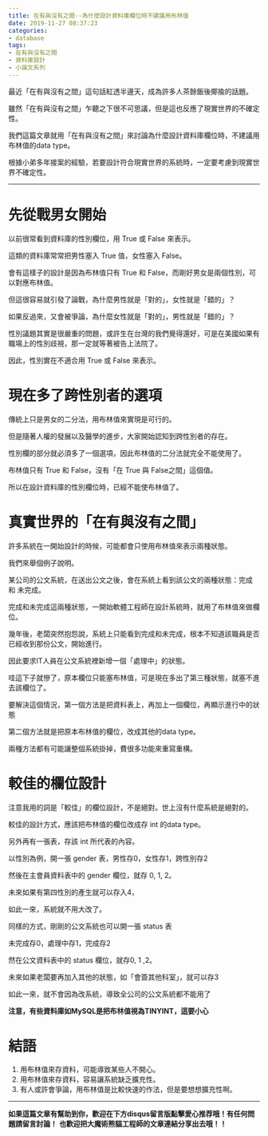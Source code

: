 ```yaml
---
title: 在有與沒有之間--為什麼設計資料庫欄位時不建議用布林值
date: 2019-11-27 08:37:23
categories:
- database
tags:
- 在有與沒有之間
- 資料庫設計
- 小論文系列
---
```


最近「在有與沒有之間」這句話紅透半邊天，成為許多人茶餘飯後揶揄的話題。

雖然「在有與沒有之間」乍聽之下很不可思議，但是這也反應了現實世界的不確定性。

我們這篇文章就用「在有與沒有之間」來討論為什麼設計資料庫欄位時，不建議用布林值的data type。

<!-- more -->

根據小弟多年接案的經驗，若要設計符合現實世界的系統時，一定要考慮到現實世界不確定性。

---

# 先從戰男女開始

以前很常看到資料庫的性別欄位，用 True 或 False 來表示。

這類的資料庫常常把男性塞入 True 值，女性塞入 False。

會有這樣子的設計是因為布林值只有 True 和 False，而剛好男女是兩個性別，可以對應布林值。 


但這很容易就引發了論戰，為什麼男性就是「對的」，女性就是「錯的」？

如果反過來，又會被爭論，為什麼女性就是「對的」，男性就是「錯的」？

性別議題其實是很嚴重的問題，或許生在台灣的我們覺得還好，可是在美國如果有職場上的性別歧視，那一定就等著被告上法院了。

因此，性別實在不適合用 True 或 False 來表示。


# 現在多了跨性別者的選項

傳統上只是男女的二分法，用布林值來實現是可行的。

但是隨著人權的發展以及醫學的進步，大家開始認知到跨性別者的存在。

性別欄的部分就必須多了一個選項，因此布林值的二分法就完全不能使用了。

布林值只有 True 和 False，沒有「在 True 與 False之間」這個值。

所以在設計資料庫的性別欄位時，已經不能使布林值了。


# 真實世界的「在有與沒有之間」

許多系統在一開始設計的時候，可能都會只使用布林值來表示兩種狀態。

我們來舉個例子說明。

某公司的公文系統，在送出公文之後，會在系統上看到該公文的兩種狀態：完成 和 未完成。

完成和未完成這兩種狀態，一開始軟體工程師在設計系統時，就用了布林值來做欄位。

幾年後，老闆突然抱怨說，系統上只能看到完成和未完成，根本不知道該職員是否已經收到那份公文，開始進行。

因此要求IT人員在公文系統裡新增一個「處理中」的狀態。

哇這下子就慘了，原本欄位只能塞布林值，可是現在多出了第三種狀態，就塞不進去該欄位了。

要解決這個情況，第一個方法是把資料表上，再加上一個欄位，再顯示進行中的狀態

第二個方法就是把原本布林值的欄位，改成其他的data type。

兩種方法都有可能讓整個系統掛掉，費很多功能來重寫重構。


# 較佳的欄位設計

注意我用的詞是「較佳」的欄位設計，不是絕對。世上沒有什麼系統是絕對的。

較佳的設計方式，應該把布林值的欄位改成存 int 的data type。

另外再有一張表，存該 int 所代表的內容。


以性別為例，開一張 gender 表，男性存0，女性存1，跨性別存2

然後在主會員資料表中的 gender 欄位，就存 0, 1, 2。

未來如果有第四性別的產生就可以存入4，

如此一來，系統就不用大改了。



同樣的方式，剛剛的公文系統也可以開一張 status 表

未完成存0，處理中存1，完成存2

然在公文資料表中的 status 欄位，就存0, 1 ,2。

未來如果老闆要再加入其他的狀態，如「會簽其他科室」，就可以存3

如此一來，就不會因為改系統，導致全公司的公文系統都不能用了


**注意，有些資料庫如MySQL是把布林值視為TINYINT，這要小心**


# 結語 

1. 用布林值來存資料，可能導致某些人不開心。
2. 用布林值來存資料，容易讓系統缺乏擴充性。
3. 有人或許會爭論，用布林值是比較快速的作法，但是要想想擴充性啊。

---

**如果這篇文章有幫助到你，歡迎在下方disqus留言版點擊愛心推荐哦！有任何問題請留言討論！**
**也歡迎把大魔術熊貓工程師的文章連結分享出去哦！！**